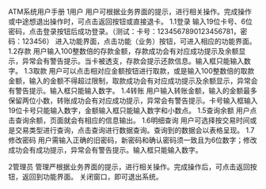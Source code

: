 ATM系统用户手册
1用户
用户可根据业务界面的提示，进行相关操作。完成操作或中途想退出操作时，可点击返回按钮或直接退卡。
1.1登录
输入19位卡号、6位密码，点击登录按钮后成功登录。（测试：卡号：1234567890123456781，密码：123456）
进入功能界面，点击功能（业务）按钮，可进入相应的功能界面。
1.2存款
用户输入100整数倍的存款金额，存款成功会有对应成功提示及余额显示，异常会有警告提示。当卡被透支，存款会提示还款信息。输入框只能输入数字。
1.3取款
用户可以点击相对应金额按钮进行取款，或是输入100整数倍的取款金额，输入的金额不得超过限制，取款成功会有对应成功提示及余额显示，异常会有警告提示。输入框只能输入数字。
1.4转账
用户输入转账金额，输入的金额最多保留两位小数，转账成功会有对应成功提示，异常会有警告提示。卡号输入框输入19位卡号只能输入数字，金额输入框只能输入数字和小数点。
1.5查询余额
用户点击查询余额，页面就会有相应的信息输出。
1.6明细查询
用户可选择按交易时间或是交易类型进行查询，点击查询进行数据查询。查询到的数据会以表格呈现。
1.7修改密码
用户需输入正确的旧密码，新密码和确认密码须一致且为6位数字；修改成功会有成功提示，异常会有警告提示。输入框只能输入数字。

2管理员
管理严根据业务界面的提示，进行相关操作。完成操作后，可点击返回按钮，返回到功能界面。
关闭窗口，即可退出系统。
